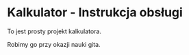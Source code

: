 # Kalkulator - Instrukcja obsługi

To jest prosty projekt kalkulatora.

Robimy go przy okazji nauki gita.

